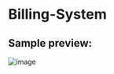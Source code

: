 # Billing-System

## Sample preview:
![image](https://user-images.githubusercontent.com/25587677/126059557-727bb602-cb01-470a-aef6-aa80c6cfc750.png)
